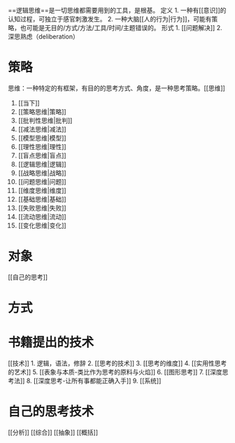 ==逻辑思维==是一切思维都需要用到的工具，是根基。
定义
	1. 一种有[[意识]]的认知过程，可独立于感官刺激发生。
	2. 一种大脑[[人的行为|行为]]，可能有策略，也可能是无目的/方式/方法/工具/时间/主题错误的。
形式
	1. [[问题解决]] 
	2. 深思熟虑（deliberation）
# 策略
思维：一种特定的有框架，有目的的思考方式、角度，是一种思考策略。[[思维]]
1. [[当下]] 
2. [[策略思维|策略]] 
3. [[批判性思维|批判]] 
4. [[减法思维|减法]] 
5. [[模型思维|模型]] 
6. [[理性思维|理性]] 
7. [[盲点思维|盲点]] 
8. [[逻辑思维|逻辑]] 
9. [[战略思维|战略]] 
10. [[问题思维|问题]] 
11. [[维度思维|维度]] 
12. [[基础思维|基础]] 
13. [[失败思维|失败]] 
14. [[流动思维|流动]] 
15. [[变化思维|变化]] 

# 对象
[[自己的思考]] 
# 方式

# 书籍提出的技术
[[技术]] 
	1. 逻辑，语法，修辞
	2. [[思考的技术]] 
	3. [[思考的维度]] 
	4. [[实用性思考的艺术]] 
	5. [[表象与本质-类比作为思考的原料与火焰]] 
	6. [[图形思考]] 
	7. [[深度思考法]] 
	8. [[深度思考-让所有事都能正确入手]] 
	9. [[系统]] 

# 自己的思考技术
[[分析]] 
[[综合]] 
[[抽象]] 
[[概括]] 